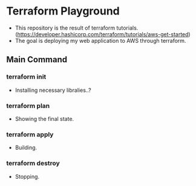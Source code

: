 # Terraform Playground

- This repository is the result of terraform tutorials. (https://developer.hashicorp.com/terraform/tutorials/aws-get-started)
- The goal is deploying my web application to AWS through terraform.

## Main Command
### terraform init
- Installing necessary libralies..?
### terraform plan
- Showing the final state.
### terraform apply
- Building.
### terraform destroy
- Stopping.
